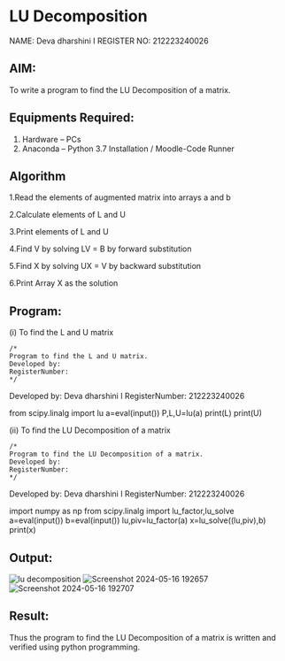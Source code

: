 # LU Decomposition 
NAME: Deva dharshini I
REGISTER NO: 212223240026
## AIM:
To write a program to find the LU Decomposition of a matrix.

## Equipments Required:
1. Hardware – PCs
2. Anaconda – Python 3.7 Installation / Moodle-Code Runner

## Algorithm
1.Read the elements of augmented matrix into arrays a and b

2.Calculate elements of L and U

3.Print elements of L and U

4.Find V by solving LV = B by forward substitution

5.Find X by solving UX = V by backward substitution

6.Print Array X as the solution

## Program:
(i) To find the L and U matrix
```
/*
Program to find the L and U matrix.
Developed by: 
RegisterNumber: 
*/
```

Developed by: Deva dharshini I
RegisterNumber: 212223240026

from scipy.linalg import lu
a=eval(input())
P,L,U=lu(a)
print(L)
print(U)


(ii) To find the LU Decomposition of a matrix
```
/*
Program to find the LU Decomposition of a matrix.
Developed by: 
RegisterNumber: 
*/
```
Developed by: Deva dharshini I
RegisterNumber: 212223240026

import numpy as np
from scipy.linalg import lu_factor,lu_solve
a=eval(input())
b=eval(input())
lu,piv=lu_factor(a)
x=lu_solve((lu,piv),b)
print(x)

## Output:
![lu decomposition]()
![Screenshot 2024-05-16 192657](https://github.com/AkilaMohan/LU-Decomposition/assets/150927063/ac09a6aa-332c-4bd4-be00-973b4f62febb)
![Screenshot 2024-05-16 192707](https://github.com/AkilaMohan/LU-Decomposition/assets/150927063/d45e96f9-68c5-4d73-9d96-1cc8adcbce67)


## Result:
Thus the program to find the LU Decomposition of a matrix is written and verified using python programming.

